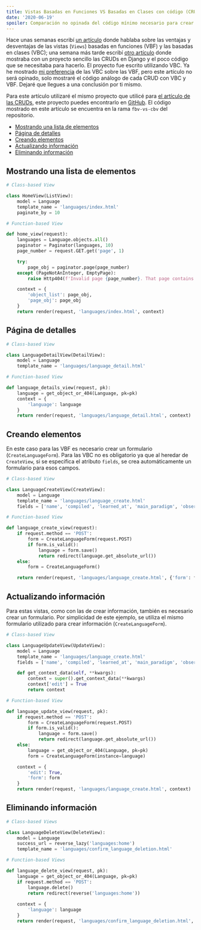 ```yaml
---
title: Vistas Basadas en Funciones VS Basadas en Clases con código (CRUD)
date: '2020-06-19'
spoiler: Comparación no opinada del código mínimo necesario para crear CRUDs con Django utilizando Vistas Basadas en Clases y Vistas Basadas en Funciones
---
```


Hace unas semanas escribí [un artículo](/function-based-views-vs-class-based-views/) donde hablaba sobre las ventajas y desventajas de las vistas (`Views`) basadas en funciones (VBF) y las basadas en clases (VBC); una semana más tarde escribí [otro artículo](/django-crud/) donde mostraba con un proyecto sencillo las CRUDs en Django y el poco código que se necesitaba para hacerlo. El proyecto fue escrito utilizando VBC. Ya he mostrado [mi preferencia](/function-based-views-vs-class-based-views/#personal-preferences) de las VBC sobre las VBF, pero este artículo no será opinado, solo mostraré el código análogo de cada CRUD con VBC y VBF. Dejaré que llegues a una conclusión por ti mismo.

Para este artículo utilizaré el mismo proyecto que utilicé para [el artículo de las CRUDs](/django-crud/), este proyecto puedes encontrarlo en [GitHub](https://github.com/cabyas/django-crud-example). El código mostrado en este artículo se encuentra en la rama `fbv-vs-cbv` del repositorio.

- [Mostrando una lista de elementos](#mostrando-una-lista-de-elementos)
- [Página de detalles](#página-de-detalles)
- [Creando elementos](#creando-elementos)
- [Actualizando información](#actualizando-información)
- [Eliminando información](#eliminando-información)

## Mostrando una lista de elementos

```py
# Class-based View

class HomeView(ListView):
    model = Language
    template_name = 'languages/index.html'
    paginate_by = 10
```

```py
# Function-based View

def home_view(request):
    languages = Language.objects.all()
    paginator = Paginator(languages, 10)
    page_number = request.GET.get('page', 1)

    try:
        page_obj = paginator.page(page_number)
    except (PageNotAnInteger, EmptyPage):
        raise Http404(f'Invalid page {page_number}. That page contains no results')

    context = {
        'object_list': page_obj,
        'page_obj': page_obj
    }
    return render(request, 'languages/index.html', context)
```

## Página de detalles

```py
# Class-based View

class LanguageDetailView(DetailView):
    model = Language
    template_name = 'languages/language_detail.html'
```

```py
# Function-based View

def language_details_view(request, pk):
    language = get_object_or_404(Language, pk=pk)
    context = {
        'language': language
    }
    return render(request, 'languages/language_detail.html', context)
```

## Creando elementos

En este caso para las VBF es necesario crear un formulario (`CreateLanguageForm`). Para las VBC no es obligatorio ya que al heredar de `CreateView`, si se especifica el atributo `fields`, se crea automáticamente un formulario para esos campos.

```py
# Class-based View

class LanguageCreateView(CreateView):
    model = Language
    template_name = 'languages/language_create.html'
    fields = ['name', 'compiled', 'learned_at', 'main_paradigm', 'observations']
```

```py
# Function-based View

def language_create_view(request):
    if request.method == 'POST':
        form = CreateLanguageForm(request.POST)
        if form.is_valid():
            language = form.save()
            return redirect(language.get_absolute_url())
    else:
        form = CreateLanguageForm()

    return render(request, 'languages/language_create.html', {'form': form})
```

## Actualizando información

Para estas vistas, como con las de crear información, también es necesario crear un formulario. Por simplicidad de este ejemplo, se utiliza el mismo formulario utilizado para crear información (`CreateLanguageForm`).

```py
# Class-based View

class LanguageUpdateView(UpdateView):
    model = Language
    template_name = 'languages/language_create.html'
    fields = ['name', 'compiled', 'learned_at', 'main_paradigm', 'observations']

    def get_context_data(self, **kwargs):
        context = super().get_context_data(**kwargs)
        context['edit'] = True
        return context
```

```py
# Function-based View

def language_update_view(request, pk):
    if request.method == 'POST':
        form = CreateLanguageForm(request.POST)
        if form.is_valid():
            language = form.save()
            return redirect(language.get_absolute_url())
    else:
        language = get_object_or_404(Language, pk=pk)
        form = CreateLanguageForm(instance=language)

    context = {
        'edit': True,
        'form': form
    }
    return render(request, 'languages/language_create.html', context)
```

## Eliminando información

```py
# Class-based Views

class LanguageDeleteView(DeleteView):
    model = Language
    success_url = reverse_lazy('languages:home')
    template_name = 'languages/confirm_language_deletion.html'
```

```py
# Function-based Views

def language_delete_view(request, pk):
    language = get_object_or_404(Language, pk=pk)
    if request.method == 'POST':
        language.delete()
        return redirect(reverse('languages:home'))
        
    context = {
        'language': language
    }
    return render(request, 'languages/confirm_language_deletion.html', context)
```
